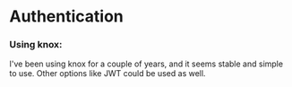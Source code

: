 # Authentication

### Using knox:

I've been using knox for a couple of years, and it seems stable and simple to use. Other options like JWT could be used
as well.
